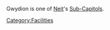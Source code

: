 Gwydion is one of [Neit](Neit.md "wikilink")'s
[Sub-Capitols](Sub.$1.md "wikilink").

[Category:Facilities](Category:Facilities.md "wikilink")
